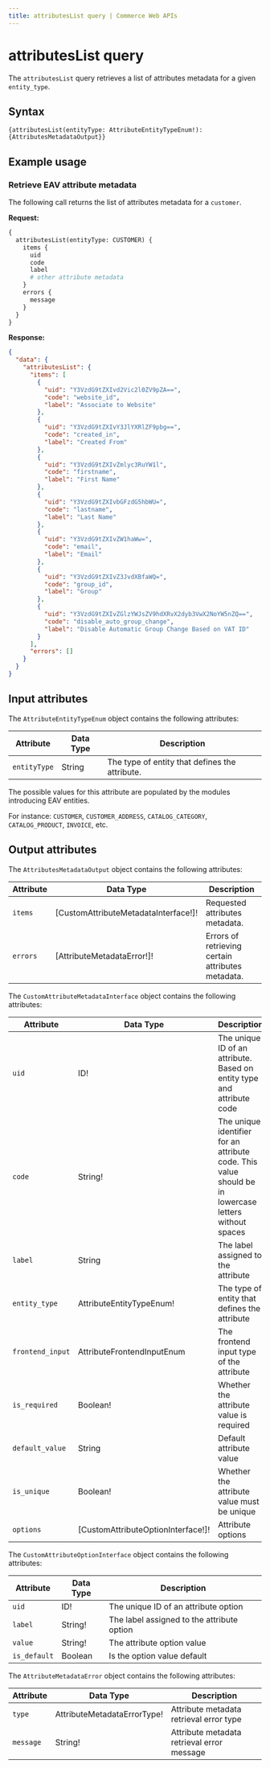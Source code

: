 ```yaml
---
title: attributesList query | Commerce Web APIs
---
```


# attributesList query

The `attributesList` query retrieves a list of attributes metadata for a given `entity_type`.

## Syntax

`{attributesList(entityType: AttributeEntityTypeEnum!): {AttributesMetadataOutput}}`

## Example usage

### Retrieve EAV attribute metadata

The following call returns the list of attributes metadata for a `customer`.

**Request:**

```graphql
{
  attributesList(entityType: CUSTOMER) {
    items {
      uid
      code
      label
      # other attribute metadata
    }
    errors {
      message
    }
  }
} 

```

**Response:**

```json
{
  "data": {
    "attributesList": {
      "items": [
        {
          "uid": "Y3VzdG9tZXIvd2Vic2l0ZV9pZA==",
          "code": "website_id",
          "label": "Associate to Website"
        },
        {
          "uid": "Y3VzdG9tZXIvY3JlYXRlZF9pbg==",
          "code": "created_in",
          "label": "Created From"
        },
        {
          "uid": "Y3VzdG9tZXIvZmlyc3RuYW1l",
          "code": "firstname",
          "label": "First Name"
        },
        {
          "uid": "Y3VzdG9tZXIvbGFzdG5hbWU=",
          "code": "lastname",
          "label": "Last Name"
        },
        {
          "uid": "Y3VzdG9tZXIvZW1haWw=",
          "code": "email",
          "label": "Email"
        },
        {
          "uid": "Y3VzdG9tZXIvZ3JvdXBfaWQ=",
          "code": "group_id",
          "label": "Group"
        },
        {
          "uid": "Y3VzdG9tZXIvZGlzYWJsZV9hdXRvX2dyb3VwX2NoYW5nZQ==",
          "code": "disable_auto_group_change",
          "label": "Disable Automatic Group Change Based on VAT ID"
        }
      ],
      "errors": []
    }
  }
}
```

## Input attributes

The `AttributeEntityTypeEnum` object contains the following attributes:

Attribute | Data Type | Description
--- |---| ---
`entityType` | String | The type of entity that defines the attribute.

The possible values for this attribute are populated by the modules introducing EAV entities.

For instance: `CUSTOMER`, `CUSTOMER_ADDRESS`, `CATALOG_CATEGORY`, `CATALOG_PRODUCT`, `INVOICE`, etc.

## Output attributes

The `AttributesMetadataOutput` object contains the following attributes:

Attribute | Data Type | Description
--- |---| ---
`items` | [CustomAttributeMetadataInterface!]! | Requested attributes metadata.
`errors` | [AttributeMetadataError!]! | Errors of retrieving certain attributes metadata.

The `CustomAttributeMetadataInterface` object contains the following attributes:

Attribute | Data Type | Description
--- |---| ---
`uid` | ID! | The unique ID of an attribute. Based on entity type and attribute code
`code` | String! | The unique identifier for an attribute code. This value should be in lowercase letters without spaces
`label` | String | The label assigned to the attribute
`entity_type` | AttributeEntityTypeEnum! | The type of entity that defines the attribute
`frontend_input` | AttributeFrontendInputEnum | The frontend input type of the attribute
`is_required` | Boolean! | Whether the attribute value is required
`default_value` | String | Default attribute value
`is_unique` | Boolean! | Whether the attribute value must be unique
`options` | [CustomAttributeOptionInterface!]! | Attribute options

The `CustomAttributeOptionInterface` object contains the following attributes:

Attribute | Data Type | Description
--- |---| ---
`uid` | ID! | The unique ID of an attribute option
`label` | String! | The label assigned to the attribute option
`value` | String! | The attribute option value
`is_default` | Boolean | Is the option value default

The `AttributeMetadataError` object contains the following attributes:

Attribute | Data Type | Description
--- | --- | ---
`type` | AttributeMetadataErrorType! | Attribute metadata retrieval error type
`message` | String! | Attribute metadata retrieval error message
